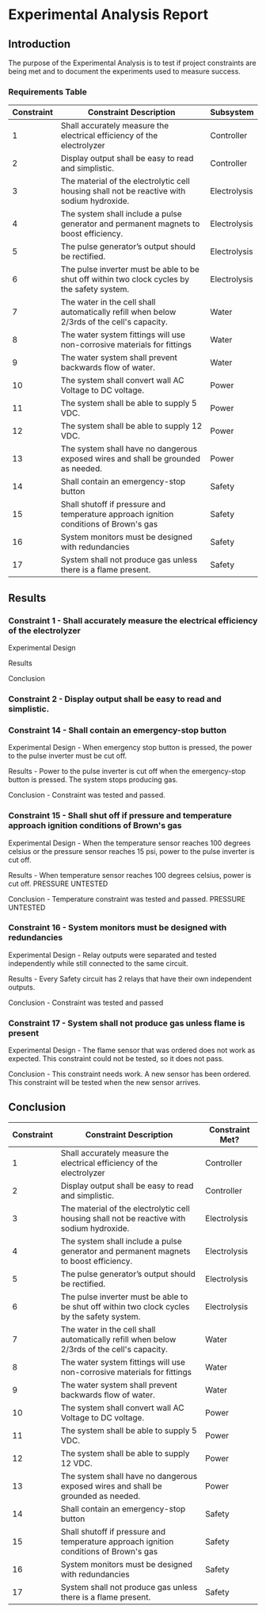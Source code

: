 # Experimental Analysis Report

## Introduction
The purpose of the Experimental Analysis is to test if project constraints are being met and to document the experiments used to measure success.  
### Requirements Table
| **Constraint** |           **Constraint Description**                                                                                  | **Subsystem** |
|--------|-------------------------------------------------------------------------------------------------------------------------------|--------------------------|
| 1      | Shall accurately measure the electrical efficiency of the electrolyzer                                                        | Controller  |
| 2      | Display output shall be easy to read and simplistic.                                                                          | Controller  |
| 3      | The material of the electrolytic cell housing shall not be reactive with sodium hydroxide.                                    | Electrolysis  |
| 4      | The system shall include a pulse generator and permanent magnets to boost efficiency.                                         | Electrolysis  |
| 5      | The pulse generator’s output should be rectified.                                                                             | Electrolysis  |
| 6      | The pulse inverter must be able to be shut off within two clock cycles by the safety system.                                  | Electrolysis  |
| 7      | The water in the cell shall automatically refill when below 2/3rds of the cell's capacity.                                    | Water  |
| 8      | The water system fittings will use non-corrosive materials for fittings                                                       | Water  |
| 9      | The water system shall prevent backwards flow of water.                                                                       | Water  |
| 10     | The system shall convert wall AC Voltage to DC voltage.                                                                       | Power  |
| 11     | The system shall be able to supply 5 VDC.                                                                                     | Power  |
| 12     | The system shall be able to supply 12 VDC.                                                                                    | Power  |
| 13     | The system shall have no dangerous exposed wires and shall be grounded as needed.                                             | Power  |
| 14     | Shall contain an emergency-stop button                                                                                        | Safety |
| 15     | Shall shutoff if pressure and temperature approach ignition conditions of Brown's gas                                         | Safety |
| 16     | System monitors must be designed with redundancies                                                                            | Safety |
| 17     | System shall not produce gas unless there is a flame present.                                                                 | Safety |


## Results

### Constraint 1 - Shall accurately measure the electrical efficiency of the electrolyzer 

Experimental Design

Results

Conclusion

### Constraint 2 -  Display output shall be easy to read and simplistic.

### Constraint 14 - Shall contain an emergency-stop button
Experimental Design - When emergency stop button is pressed, the power to the pulse inverter must be cut off.

Results - Power to the pulse inverter is cut off when the emergency-stop button is pressed. The system stops producing gas.

Conclusion - Constraint was tested and passed.

### Constraint 15 - Shall shut off if pressure and temperature approach ignition conditions of Brown's gas
Experimental Design - When the temperature sensor reaches 100 degrees celsius or the pressure sensor reaches 15 psi, power to the pulse inverter is cut off.

Results - When temperature sensor reaches 100 degrees celsius, power is cut off. PRESSURE UNTESTED

Conclusion - Temperature constraint was tested and passed. PRESSURE UNTESTED

### Constraint 16 - System monitors must be designed with redundancies

Experimental Design - Relay outputs were separated and tested independently while still connected to the same circuit.

Results - Every Safety circuit has 2 relays that have their own independent outputs.

Conclusion - Constraint was tested and passed

### Constraint 17 - System shall not produce gas unless flame is present

Experimental Design - The flame sensor that was ordered does not work as expected. This constraint could not be tested, so it does not pass.

Conclusion - This constraint needs work. A new sensor has been ordered. This constraint will be tested when the new sensor arrives.

## Conclusion

| **Constraint** |     **Constraint Description**                                                                                        | **Constraint Met?** |
|--------|-------------------------------------------------------------------------------------------------------------------------------|--------------------------|
| 1      | Shall accurately measure the electrical efficiency of the electrolyzer                                                        | Controller  |
| 2      | Display output shall be easy to read and simplistic.                                                                          | Controller  |
| 3      | The material of the electrolytic cell housing shall not be reactive with sodium hydroxide.                                    | Electrolysis  |
| 4      | The system shall include a pulse generator and permanent magnets to boost efficiency.                                         | Electrolysis  |
| 5      | The pulse generator’s output should be rectified.                                                                             | Electrolysis  |
| 6      | The pulse inverter must be able to be shut off within two clock cycles by the safety system.                                  | Electrolysis  |
| 7      | The water in the cell shall automatically refill when below 2/3rds of the cell's capacity.                                    | Water  |
| 8      | The water system fittings will use non-corrosive materials for fittings                                                       | Water  |
| 9      | The water system shall prevent backwards flow of water.                                                                       | Water  |
| 10     | The system shall convert wall AC Voltage to DC voltage.                                                                       | Power  |
| 11     | The system shall be able to supply 5 VDC.                                                                                     | Power  |
| 12     | The system shall be able to supply 12 VDC.                                                                                    | Power  |
| 13     | The system shall have no dangerous exposed wires and shall be grounded as needed.                                             | Power  |
| 14     | Shall contain an emergency-stop button                                                                                        | Safety |
| 15     | Shall shutoff if pressure and temperature approach ignition conditions of Brown's gas                                         | Safety |
| 16     | System monitors must be designed with redundancies                                                                            | Safety |
| 17     | System shall not produce gas unless there is a flame present.                                                                 | Safety |
